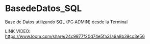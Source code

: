 # BasedeDatos_SQL
Base de Datos utilizando SQL (PG ADMIN) desde la Terminal

LINK VIDEO: https://www.loom.com/share/24c9877f20d74e5fa31a9a8b39cc3e56
